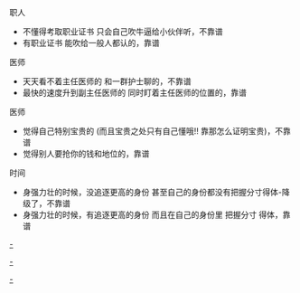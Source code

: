 
职人
- 不懂得考取职业证书 只会自己吹牛逼给小伙伴听，不靠谱
- 有职业证书 能吹给一般人都认的，靠谱

医师
- 天天看不着主任医师的 和一群护士聊的，不靠谱
- 最快的速度升到副主任医师的 同时盯着主任医师的位置的，靠谱

医师
- 觉得自己特别宝贵的 (而且宝贵之处只有自己懂哦!! 靠那怎么证明宝贵)，不靠谱
- 觉得别人要抢你的钱和地位的，靠谱

时间
- 身强力壮的时候，没追逐更高的身份 甚至自己的身份都没有把握分寸得体-降级了，不靠谱
- 身强力壮的时候，有追逐更高的身份 而且在自己的身份里 把握分寸 得体，靠谱



[-](https://github.com/7900ms/000nottheater_deserted_systemsoftware/tree/master/supplementary/term-robber#别人盯着我的钱和地位)

[-](https://github.com/7900ms/000nottheater_deserted_systemlibrary/blob/master/did/jojo/1.md#盯着学业)

[-](https://github.com/7900ms/000nottheater_deserted_systemsoftware/tree/master/supplementary/term-robber#盯着学业抢回钱来)


